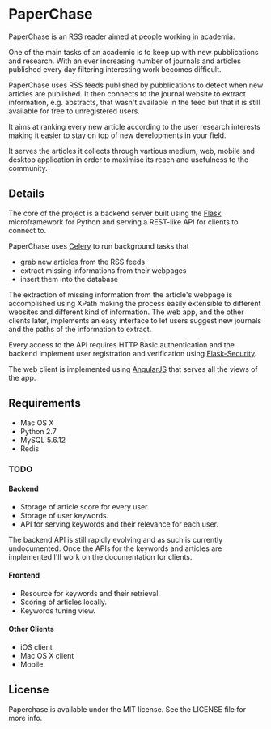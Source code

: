 PaperChase
==========

PaperChase is an RSS reader aimed at people working in academia. 

One of the main tasks of an academic is to keep up with new pubblications and research. With an ever increasing number of journals and articles published every day filtering interesting work becomes difficult.

PaperChase uses RSS feeds published by pubblications to detect when new articles are published. It then connects to the journal website to extract information, e.g. abstracts, that wasn't available in the feed but that it is still available for free to unregistered users.

It aims at ranking every new article according to the user research interests making it easier to stay on top of new developments in your field.

It serves the articles it collects through vartious medium, web, mobile and desktop application in order to maximise its reach and usefulness to the community.

Details
-------

The core of the project is a backend server built using the [Flask](http://flask.pocoo.org/) microframework for Python and serving a REST-like API for clients to connect to.

PaperChase uses [Celery](http://www.celeryproject.org/) to run background tasks that 
* grab new articles from the RSS feeds
* extract missing informations from their webpages
* insert them into the database

The extraction of missing information from the article's webpage is accomplished using XPath making the process easily extensible to different websites and different kind of information.
The web app, and the other clients later, implements an easy interface to let users suggest new journals and the paths of the information to extract.

Every access to the API requires HTTP Basic authentication and the backend implement user registration and verification using [Flask-Security](http://pythonhosted.org/Flask-Security/).

The web client is implemented using [AngularJS](http://angularjs.org/) that serves all the views of the app.

Requirements
------------

* Mac OS X
* Python 2.7
* MySQL 5.6.12
* Redis

### TODO

#### Backend

* Storage of article score for every user.
* Storage of user keywords.
* API for serving keywords and their relevance for each user.

The backend API is still rapidly evolving and as such is currently undocumented. Once the APIs for the keywords and articles are implemented I'll work on the documentation for clients. 

#### Frontend

* Resource for keywords and their retrieval.
* Scoring of articles locally.
* Keywords tuning view.

#### Other Clients

* iOS client
* Mac OS X client
* Mobile

License
-------

Paperchase is available under the MIT license. See the LICENSE file for more info.

